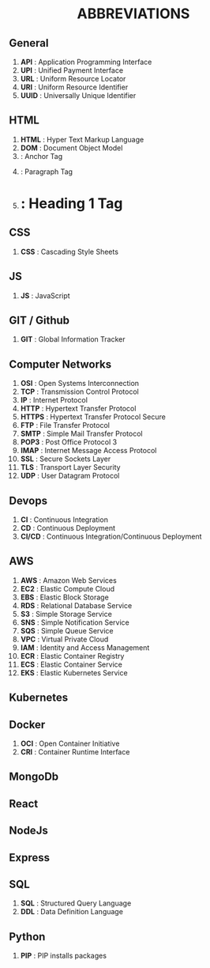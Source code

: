 <h1 align="center">ABBREVIATIONS</h1>

<h2>General</h2>

1. **API** : Application Programming Interface
2. **UPI** : Unified Payment Interface
3. **URL** : Uniform Resource Locator
4. **URI** : Uniform Resource Identifier
5. **UUID** : Universally Unique Identifier

<h2>HTML</h2>

1. **HTML** : Hyper Text Markup Language
2. **DOM** : Document Object Model
3. **<a>** : Anchor Tag
4. **<p>** : Paragraph Tag
5. **<h1>** : Heading 1 Tag

<h2>CSS</h2>

1. **CSS** : Cascading Style Sheets

<h2>JS</h2>

1. **JS** : JavaScript

<h2>GIT / Github</h2>

1. **GIT** : Global Information Tracker

<h2>Computer Networks</h2>

1. **OSI** : Open Systems Interconnection
2. **TCP** : Transmission Control Protocol
3. **IP** : Internet Protocol
4. **HTTP** : Hypertext Transfer Protocol
5. **HTTPS** : Hypertext Transfer Protocol Secure
6. **FTP** : File Transfer Protocol
7. **SMTP** : Simple Mail Transfer Protocol
8. **POP3** : Post Office Protocol 3
9. **IMAP** : Internet Message Access Protocol
10. **SSL** : Secure Sockets Layer
11. **TLS** : Transport Layer Security
12. **UDP** : User Datagram Protocol

<h2>Devops</h2>

1. **CI** : Continuous Integration
2. **CD** : Continuous Deployment
3. **CI/CD** : Continuous Integration/Continuous Deployment

<h2>AWS</h2>

1. **AWS** : Amazon Web Services
2. **EC2** : Elastic Compute Cloud
3. **EBS** : Elastic Block Storage
4. **RDS** : Relational Database Service
5. **S3** : Simple Storage Service
6. **SNS** : Simple Notification Service
7. **SQS** : Simple Queue Service
8. **VPC** : Virtual Private Cloud
9. **IAM** : Identity and Access Management
10. **ECR** : Elastic Container Registry
11. **ECS** : Elastic Container Service
12. **EKS** : Elastic Kubernetes Service

<h2>Kubernetes</h2>

<h2>Docker</h2>
 
 1. **OCI**  : Open Container Initiative
 2. **CRI**  : Container Runtime Interface

<h2>MongoDb</h2>

<h2>React</h2>

<h2>NodeJs</h2>

<h2>Express</h2>

<h2>SQL</h2>

1. **SQL** : Structured Query Language
2. **DDL** : Data Definition Language

<h2>Python</h2>

1.  **PIP** : PIP installs packages
